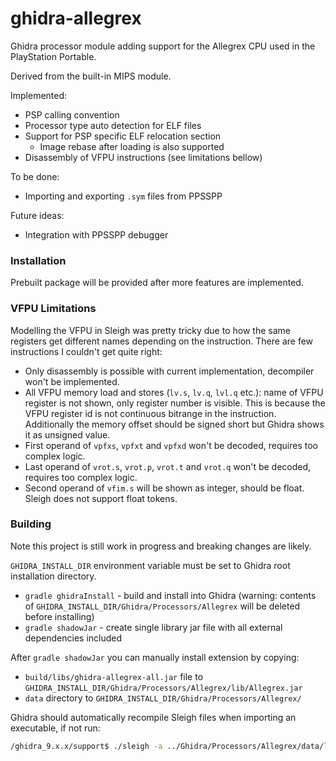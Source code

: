 ghidra-allegrex
===============

Ghidra processor module adding support for the Allegrex CPU used in the PlayStation Portable.

Derived from the built-in MIPS module.

Implemented:
- PSP calling convention
- Processor type auto detection for ELF files
- Support for PSP specific ELF relocation section
  - Image rebase after loading is also supported
- Disassembly of VFPU instructions (see limitations bellow)

To be done:
- Importing and exporting `.sym` files from PPSSPP

Future ideas:
- Integration with PPSSPP debugger

### Installation

Prebuilt package will be provided after more features are implemented.

### VFPU Limitations

Modelling the VFPU in Sleigh was pretty tricky due to how the same registers get different names depending
on the instruction. There are few instructions I couldn't get quite right:
- Only disassembly is possible with current implementation, decompiler won't be implemented.
- All VFPU memory load and stores (`lv.s`, `lv.q`, `lvl.q` etc.): name of VFPU register is not shown, only register number is visible.
This is because the VFPU register id is not continuous bitrange in the instruction. Additionally the memory offset should be signed short
but Ghidra shows it as unsigned value.
- First operand of `vpfxs`, `vpfxt` and `vpfxd` won't be decoded, requires too complex logic.
- Last operand of `vrot.s`, `vrot.p`, `vrot.t` and `vrot.q` won't be decoded, requires too complex logic.
- Second operand of `vfim.s` will be shown as integer, should be float. Sleigh does not support float tokens.

### Building

Note this project is still work in progress and breaking changes are likely.

`GHIDRA_INSTALL_DIR` environment variable must be set to Ghidra root installation directory.

- `gradle ghidraInstall` - build and install into Ghidra (warning: contents of `GHIDRA_INSTALL_DIR/Ghidra/Processors/Allegrex` will be deleted before installing)
- `gradle shadowJar` - create single library jar file with all external dependencies included

After `gradle shadowJar` you can manually install extension by copying:
 - `build/libs/ghidra-allegrex-all.jar` file to `GHIDRA_INSTALL_DIR/Ghidra/Processors/Allegrex/lib/Allegrex.jar`
 - `data` directory to `GHIDRA_INSTALL_DIR/Ghidra/Processors/Allegrex/`

Ghidra should automatically recompile Sleigh files when importing an executable, if not run:
```bash
/ghidra_9.x.x/support$ ./sleigh -a ../Ghidra/Processors/Allegrex/data/languages/
```

